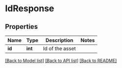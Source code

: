 # IdResponse

## Properties

Name | Type | Description | Notes
------------ | ------------- | ------------- | -------------
**id** | **int** | Id of the asset |

[[Back to Model list]](../../README.md#models) [[Back to API list]](../../README.md#endpoints) [[Back to README]](../../README.md)
